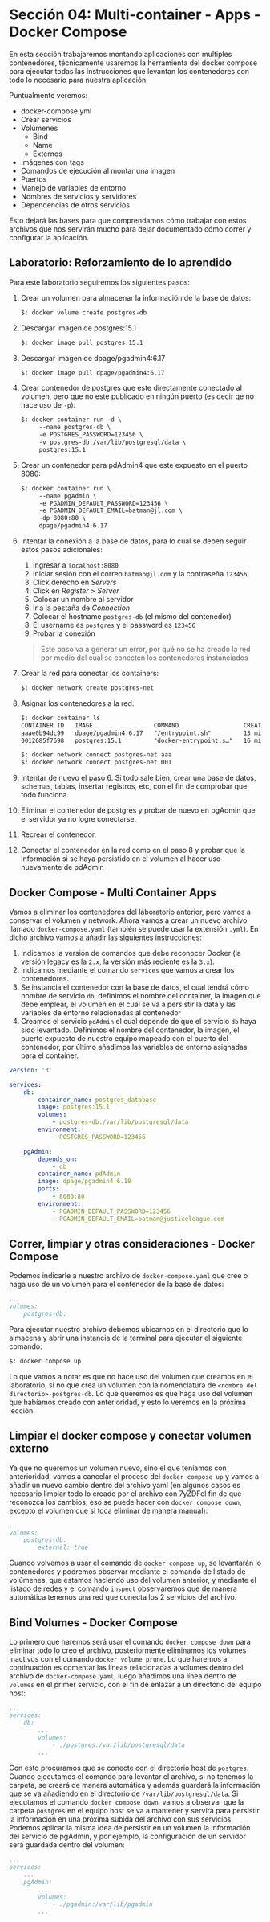 # Sección 04: Multi-container - Apps - Docker Compose

En esta sección trabajaremos montando aplicaciones con multiples contenedores, técnicamente usaremos la herramienta del docker compose para ejecutar todas las instrucciones que levantan los contenedores con todo lo necesario para nuestra aplicación.

Puntualmente veremos:

- docker-compose.yml
- Crear servicios
- Volúmenes
  - Bind
  - Name
  - Externos
- Imágenes con tags
- Comandos de ejecución al montar una imagen
- Puertos
- Manejo de variables de entorno
- Nombres de servicios y servidores
- Dependencias de otros servicios

Esto dejará las bases para que comprendamos cómo trabajar con estos archivos que nos servirán mucho para dejar documentado cómo correr y configurar la aplicación.

## Laboratorio: Reforzamiento de lo aprendido

Para este laboratorio seguiremos los siguientes pasos:

1. Crear un volumen para almacenar la información de la base de datos:

   ```txt
   $: docker volume create postgres-db
   ```

2. Descargar imagen de postgres:15.1

   ```txt
   $: docker image pull postgres:15.1
   ```

3. Descargar imagen de dpage/pgadmin4:6.17
  
   ```txt
   $: docker image pull dpage/pgadmin4:6.17
   ```

4. Crear contenedor de postgres que este directamente conectado al volumen, pero que no este publicado en ningún puerto (es decir qe no hace uso de `-p`):

   ```txt
   $: docker container run -d \
        --name postgres-db \
        -e POSTGRES_PASSWORD=123456 \
        -v postgres-db:/var/lib/postgresql/data \
        postgres:15.1
   ```

5. Crear un contenedor para pdAdmin4 que este expuesto en el puerto 8080:

   ```txt
   $: docker container run \
        --name pgAdmin \
        -e PGADMIN_DEFAULT_PASSWORD=123456 \
        -e PGADMIN_DEFAULT_EMAIL=batman@jl.com \
        -dp 8080:80 \
        dpage/pgadmin4:6.17
   ```

6. Intentar la conexión a la base de datos, para lo cual se deben seguir estos pasos adicionales:

   1. Ingresar a `localhost:8080`
   2. Iniciar sesión con el correo `batman@jl.com` y la contraseña `123456`
   3. Click derecho en *Servers*
   4. Click en *Register* > *Server*
   5. Colocar un nombre al servidor
   6. Ir a la pestaña de *Connection*
   7. Colocar el hostname `postgres-db` (el mismo del contenedor)
   8. El username es `postgres` y el password es `123456`
   9. Probar la conexión

   > Este paso va a generar un error, por qué no se ha creado la red por medio del cual se conecten los contenedores instanciados

7. Crear la red para conectar los containers:

   ```txt
   $: docker network create postgres-net
   ```

8. Asignar los contenedores a la red:

   ```txt
   $: docker container ls
   CONTAINER ID   IMAGE                 COMMAND                  CREATED          STATUS          PORTS                           NAMES
   aaae0b94dc99   dpage/pgadmin4:6.17   "/entrypoint.sh"         13 minutes ago   Up 13 minutes   443/tcp, 0.0.0.0:8080->80/tcp   pgAdmin
   0012685f7698   postgres:15.1         "docker-entrypoint.s…"   16 minutes ago   Up 16 minutes   5432/tcp

   $: docker network connect postgres-net aaa
   $: docker network connect postgres-net 001 
   ```

9. Intentar de nuevo el paso 6. Si todo sale bien, crear una base de datos, schemas, tablas, insertar registros, etc, con el fin de comprobar que todo funciona.
10. Eliminar el contenedor de postgres y probar de nuevo en pgAdmin que el servidor ya no logre conectarse.
11. Recrear el contenedor.
12. Conectar el contenedor en la red como en el paso 8 y probar que la información si se haya persistido en el volumen al hacer uso nuevamente de pdAdmin

## Docker Compose - Multi Container Apps

Vamos a eliminar los contenedores del laboratorio anterior, pero vamos a conservar el volumen y network. Ahora vamos a crear un nuevo archivo llamado `docker-compose.yaml` (también se puede usar la extensión `.yml`). En dicho archivo vamos a añadir las siguientes instrucciones:

1. Indicamos la versión de comandos que debe reconocer Docker (la versión legacy es la `2.x`, la versión más reciente es la `3.x`).
2. Indicamos mediante el comando `services` que vamos a crear los contenedores.
3. Se instancia el contenedor con la base de datos, el cual tendrá cómo nombre de servicio `db`, definimos el nombre del container, la imagen que debe emplear, el volumen en el cual se va a persistir la data y las variables de entorno relacionadas al contenedor
4. Creamos el servicio `pdAdmin` el cual depende de que el servicio `db` haya sido levantado. Definimos el nombre del contenedor, la imagen, el puerto expuesto de nuestro equipo mapeado con el puerto del contenedor, por último añadimos las variables de entorno asignadas para el container.

```yaml
version: '3'

services:
    db:
        container_name: postgres_database
        image: postgres:15.1
        volumes:
            - postgres-db:/var/lib/postgresql/data
        environment:
            - POSTGRES_PASSWORD=123456

    pgAdmin:
        depends_on:
            - db
        container_name: pdAdmin
        image: dpage/pgadmin4:6.18
        ports:
            - 8080:80
        environment:
            - PGADMIN_DEFAULT_PASSWORD=123456
            - PGADMIN_DEFAULT_EMAIL=batman@justiceleague.com
```

## Correr, limpiar y otras consideraciones - Docker Compose

Podemos indicarle a nuestro archivo de `docker-compose.yaml` que cree o haga uso de un volumen para el contenedor de la base de datos:

```yaml
...
volumes:
    postgres-db:
```

Para ejecutar nuestro archivo debemos ubicarnos en el directorio que lo almacena y abrir una instancia de la terminal para ejecutar el siguiente comando:

```txt
$: docker compose up
```

Lo que vamos a notar es que no hace uso del volumen que creamos en el laboratorio, si no que crea un volumen con la nomenclatura de `<nombre del directorio>-postgres-db`. Lo que queremos es que haga uso del volumen que habíamos creado con anterioridad, y esto lo veremos en la próxima lección.

## Limpiar el docker compose y conectar volumen externo

Ya que no queremos un volumen nuevo, sino el que teníamos con anterioridad, vamos a cancelar el proceso del `docker compose up` y vamos a añadir un nuevo cambio dentro del archivo yaml (en algunos casos es necesario limpiar todo lo creado por el archivo con 7yZDFel fin de que reconozca los cambios, eso se puede hacer con `docker compose down`, excepto el volumen que si toca eliminar de manera manual):

```yaml
...
volumes:
    postgres-db:
        external: true
```

Cuando volvemos a usar el comando de `docker compose up`, se levantarán lo contenedores y podremos observar mediante el comando de listado de volúmenes, que estamos haciendo uso del volumen anterior, y mediante el listado de redes y el comando `inspect` observaremos que de manera automática tenemos una red que conecta los 2 servicios del archivo.

## Bind Volumes - Docker Compose

Lo primero que haremos será usar el comando `docker compose down` para eliminar todo lo creo el archivo, posteriormente eliminamos los volumes inactivos con el comando `docker volume prune`. Lo que haremos a continuación es comentar las líneas relacionadas a volumes dentro del archivo de `docker-compose.yaml`, luego añadimos una línea dentro de `volumes` en el primer servicio, con el fin de enlazar a un directorio del equipo host:

```yaml
...
services:
    db:
        ...
        volumes:
            - ./postgres:/var/lib/postgresql/data
        ...
```

Con esto procuramos que se conecte con el directorio host de `postgres`. Cuando ejecutamos el comando para levantar el archivo, si no tenemos la carpeta, se creará de manera automática y además guardará la información que se va añadiendo en el directorio de `/var/lib/postgresql/data`. Si ejecutamos el comando `docker compose down`, vamos a observar que la carpeta `postgres` en el equipo host se va a mantener y servirá para persistir la información en una próxima subida del archivo con sus servicios. Podemos aplicar la misma idea de persistir en un volumen la información del servicio de pgAdmin, y por ejemplo, la configuración de un servidor será guardada dentro del volumen:

```yaml
...
services:
    ...
    pgAdmin:
        ...
        volumes:
            - ./pgadmin:/var/lib/pgadmin
        ...
```

